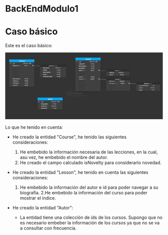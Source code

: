 # BackEndModulo1

# Caso básico

Este es el caso básico: 

![imagen](./content/casobasico.png)


Lo que he tenido en cuenta: 

- He creado la entidad "Course", he tenido las siguientes consideraciones: 
    1. He embebido la información necesaria de las lecciones, en la cual, asu vez, he embebido el nombre del autor.
    2. He creado el campo calculado isNovelty para considerarlo novedad. 
    

- He creado la entidad "Lesson", he tenido en cuenta las siguientes consideraciones: 
    1. He embebido la información del autor e id para poder navegar a su biografía.
    2.He embebido la información del curso para poder mostrar el índice.

- He creado la entidad "Autor": 
    - La entidad tiene una colección de ids de los cursos. Supongo que no es necesario embeber la información de los cursos ya que no se va a consultar con frecuencia. 
